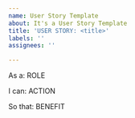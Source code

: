 ```yaml
---
name: User Story Template
about: It's a User Story Template
title: 'USER STORY: <title>'
labels: ''
assignees: ''

---
```


As a: ROLE

I can: ACTION

So that: BENEFIT

